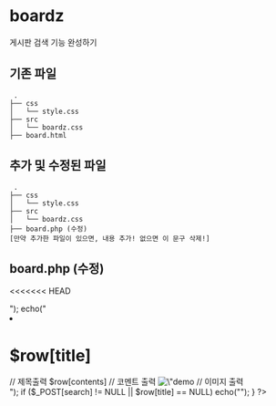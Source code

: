 # boardz
게시판 검색 기능 완성하기

## 기존 파일
```
 .
├── css
│   └── style.css
├── src
│   └── boardz.css
├── board.html
```

## 추가 및 수정된 파일
```
 .
├── css
│   └── style.css
├── src
│   └── boardz.css
├── board.php (수정)
[만약 추가한 파일이 있으면, 내용 추가! 없으면 이 문구 삭제!]
```
## board.php (수정)

<<<<<<< HEAD
<?php
   $connect = mysql_connect("localhost","JYG","yungu");    // MySQL 데이터베이스 연결
   mysql_select_db("jyg_db", $connect);         // DB 선택
   $sql="select image_url, title, contents from boardz where title like '%$_POST[search]%';";  
   $result=mysql_query($sql);               // search값을 테이블에서 찾아 그 레이블행을 가져온다.


   while($row=mysql_fetch_array($result))       
   {
       if ($_POST[search] != NULL || $row[title] != NULL)   // 찾는값을 입력하지 않았을때와 제목이 없는 이미지일 때 열을 바꾼다.
           echo("<ul>");

       echo("                   
           <li>
               <h1>$row[title]</h1>               // 제목출력
               $row[contents]                      // 코멘트 출력
               <img src=$row[image_url] alt=\"demo image\"/>        // 이미지 출력
           </li>        
           ");

       if ($_POST[search] != NULL || $row[title] == NULL)
           echo("</ul>");
   }
?>
